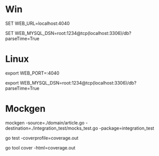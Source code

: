 # Win

  SET WEB_URL=localhost:4040
  
  SET WEB_MYSQL_DSN=root:1234@tcp(localhost:3306)/db?parseTime=True

# Linux

  export WEB_PORT=:4040
  
  export WEB_MYSQL_DSN=root:1234@tcp(localhost:3306)/db?parseTime=True
  
# Mockgen
  
  mockgen -source=./domain/article.go -destination=./integration_test/mocks_test.go -package=integration_test
  
  go test -coverprofile=coverage.out
  
  go tool cover -html=coverage.out